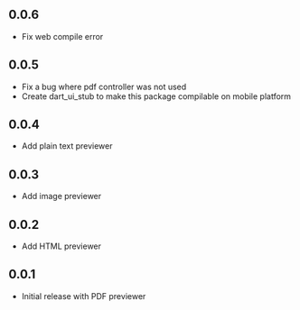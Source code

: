## 0.0.6

- Fix web compile error

## 0.0.5

- Fix a bug where pdf controller was not used
- Create dart_ui_stub to make this package compilable on mobile platform

## 0.0.4

- Add plain text previewer

## 0.0.3

- Add image previewer

## 0.0.2

- Add HTML previewer

## 0.0.1

- Initial release with PDF previewer
